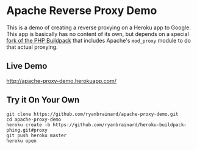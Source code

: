 Apache Reverse Proxy Demo
=========================

This is a demo of creating a reverse proxying on a Heroku app to Google. 
This app is basically has no content of its own, but depends on a special 
[fork of the PHP Buildpack](https://github.com/ryanbrainard/heroku-buildpack-phing.git#proxy) 
that includes Apache's `mod_proxy` module to do that actual proxying. 

Live Demo
---------

http://apache-proxy-demo.herokuapp.com/


Try it On Your Own
------------------

    git clone https://github.com/ryanbrainard/apache-proxy-demo.git
    cd apache-proxy-demo
    heroku create -b https://github.com/ryanbrainard/heroku-buildpack-phing.git#proxy
    git push heroku master
    heroku open
